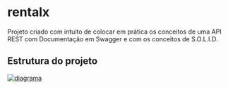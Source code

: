 # rentalx
Projeto criado com intuito de colocar em prática os conceitos de uma API REST com Documentação em Swagger e com os conceitos de S.O.L.I.D.

## Estrutura do projeto

<a href="https://ibb.co/qLGxVS9"><img src="https://i.ibb.co/ZRsN7jK/diagrama.png" alt="diagrama" border="0"></a>
